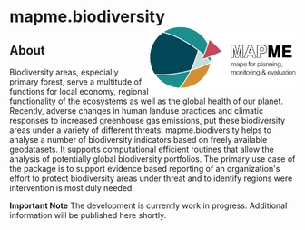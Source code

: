 # mapme.biodiversity <img src="man/figures/logo.png" align="right" height="110"/>


## About

Biodiversity areas, especially primary forest, serve a multitude
of functions for local economy, regional functionality of the ecosystems as well 
as the global health of our planet. Recently, adverse changes in human landuse
practices and climatic responses to increased greenhouse gas emissions, put 
these biodiversity areas under a variety of different threats. mapme.biodiversity
helps to analyse a number of biodiversity indicators based on freely available
geodatasets. It supports computational efficient routines that allow the analysis
of potentially global biodiversity portfolios. The primary use case of the 
package is to support evidence based reporting of an organization's effort to 
protect biodiversity areas under threat and to identify regions were intervention
is most duly needed. 


**Important Note** 
The development is currently work in progress. Additional information will be published here shortly.

